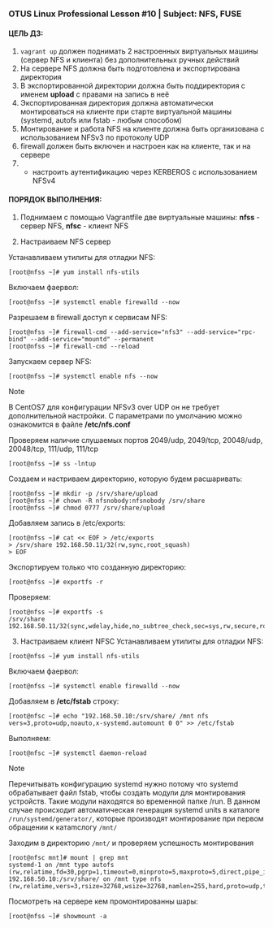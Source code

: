 ### OTUS Linux Professional Lesson #10 | Subject: NFS, FUSE

#### ЦЕЛЬ ДЗ:
1. `vagrant up` должен поднимать 2 настроенных виртуальных машины (сервер NFS и клиента) без дополнительных ручных действий
2.  На сервере NFS должна быть подготовлена и экспортирована директория
3.  В экспортированной директории должна быть поддиректория с именем __upload__ с правами на запись в неё
4.  Экспортированная директория должна автоматически монтироваться на клиенте при старте виртуальной машины (systemd, autofs или fstab -  любым способом)
5.  Монтирование и работа NFS на клиенте должна быть организована с использованием NFSv3 по протоколу UDP
6.  firewall должен быть включен и настроен как на клиенте, так и на сервере
7.  * настроить аутентификацию через KERBEROS с использованием NFSv4

#### ПОРЯДОК ВЫПОЛНЕНИЯ:
1. Поднимаем с помощью Vagrantfile две виртуальные машины: __nfss__ - сервер NFS, __nfsc__ - клиент NFS
   
2. Настраиваем NFS сервер
   
Устанавливаем утилиты для отладки NFS:
```
[root@nfss ~]# yum install nfs-utils
```
Включаем фаервол:
```
[root@nfss ~]# systemctl enable firewalld --now
```
Разрешаем в firewall доступ к сервисам NFS:
```
[root@nfss ~]# firewall-cmd --add-service="nfs3" --add-service="rpc-bind" --add-service="mountd" --permanent
[root@nfss ~]# firewall-cmd --reload
```
Запускаем сервер NFS:
```
[root@nfss ~]# systemctl enable nfs --now
```
>[!NOTE]
>В CentOS7 для конфигурации NFSv3 over UDP он не требует дополнительной настройки. С параметрами по умолчанию можно ознакомится в файле __/etc/nfs.conf__

Проверяем наличие слушаемых портов 2049/udp, 2049/tcp, 20048/udp,  20048/tcp, 111/udp, 111/tcp
```
[root@nfss ~]# ss -lntup
```
Создаем и настриваем директорию, которую будем расшаривать:
```
[root@nfss ~]# mkdir -p /srv/share/upload
[root@nfss ~]# chown -R nfsnobody:nfsnobody /srv/share
[root@nfss ~]# chmod 0777 /srv/share/upload
```
Добавляем запись в /etc/exports:
```
[root@nfss ~]# cat << EOF > /etc/exports
> /srv/share 192.168.50.11/32(rw,sync,root_squash)
> EOF
```
Экспортируем только что созданную директорию:
```
[root@nfss ~]# exportfs -r
```
Проверяем:
```
[root@nfss ~]# exportfs -s
/srv/share  192.168.50.11/32(sync,wdelay,hide,no_subtree_check,sec=sys,rw,secure,root_squash,no_all_squash)
```
3. Настраиваем клиент NFSC
Устанавливаем утилиты для отладки NFS:
```
[root@nfss ~]# yum install nfs-utils
```
Включаем фаервол:
```
[root@nfss ~]# systemctl enable firewalld --now
```
Добавляем в __/etc/fstab__ строку:
```
[root@nfsc ~]# echo "192.168.50.10:/srv/share/ /mnt nfs vers=3,proto=udp,noauto,x-systemd.automount 0 0" >> /etc/fstab
```
Выполняем:
```
[root@nfsc ~]# systemctl daemon-reload

```
>[!NOTE]
>Перечитывать конфигурацию systemd нужно потому что systemd обрабатывает файл fstab, чтобы создать модули для монтирования устройств. Такие модули находятся во временной папке /run.
>В данном случае происходит автоматическая генерация systemd units в каталоге `/run/systemd/generator/`, которые производят монтирование при первом обращении к катаmcлогу `/mnt/`

Заходим в директорию `/mnt/` и проверяем успешность монтирования
```
[root@nfsc mnt]# mount | grep mnt
systemd-1 on /mnt type autofs (rw,relatime,fd=30,pgrp=1,timeout=0,minproto=5,maxproto=5,direct,pipe_ino=10737)
192.168.50.10:/srv/share/ on /mnt type nfs (rw,relatime,vers=3,rsize=32768,wsize=32768,namlen=255,hard,proto=udp,timeo=11,retrans=3,sec=sys,mountaddr=192.168.50.10,mountvers=3,mountport=20048,mountproto=udp,local_lock=none,addr=192.168.50.10)
```
Посмотреть на сервере кем промонтированны шары:
```
[root@nfss ~]# showmount -a
```
